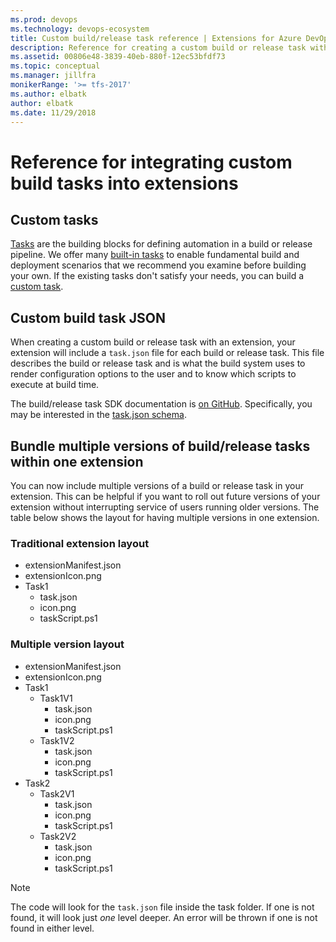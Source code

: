 ```yaml
---
ms.prod: devops
ms.technology: devops-ecosystem
title: Custom build/release task reference | Extensions for Azure DevOps Services
description: Reference for creating a custom build or release task with an extension in Azure DevOps Services.
ms.assetid: 00806e48-3839-40eb-880f-12ec53bfdf73
ms.topic: conceptual
ms.manager: jillfra
monikerRange: '>= tfs-2017'
ms.author: elbatk
author: elbatk
ms.date: 11/29/2018
---
```


# Reference for integrating custom build tasks into extensions

## Custom tasks
[Tasks](../../pipelines/process/tasks.md) are the building blocks for defining automation in a build or release pipeline. We offer many [built-in tasks](../../pipelines/tasks/index.md)
to enable fundamental build and deployment scenarios that we recommend you examine before building your own. If the existing tasks don't satisfy your needs, you can build a [custom task](add-build-task.md).

## Custom build task JSON

When creating a custom build or release task with an extension, your extension will include a `task.json` file for each build or release task.
This file describes the build or release task and is what the build system uses to render configuration options to the user and to know which scripts to execute at build time.

The build/release task SDK documentation is [on GitHub](https://github.com/Microsoft/azure-pipelines-task-lib).
Specifically, you may be interested in the [task.json schema](https://github.com/Microsoft/azure-pipelines-task-lib/blob/master/tasks.schema.json).

## Bundle multiple versions of build/release tasks within one extension
You can now include multiple versions of a build or release task in your extension. This can be helpful if you want to roll out
future versions of your extension without interrupting service of users running older versions. The table below shows the layout for having
multiple versions in one extension.

### Traditional extension layout

* extensionManifest.json
* extensionIcon.png
* Task1
    * task.json
    * icon.png
    * taskScript.ps1

### Multiple version layout

* extensionManifest.json
* extensionIcon.png
* Task1
    * Task1V1
        * task.json
        * icon.png
        * taskScript.ps1
    * Task1V2
        * task.json
        * icon.png
        * taskScript.ps1    
* Task2
    * Task2V1
        * task.json
        * icon.png
        * taskScript.ps1
    * Task2V2
        * task.json
        * icon.png
        * taskScript.ps1
                    

>[!NOTE]
>The code will look for the `task.json` file inside the task folder. If one is not found, it will look just *one* level deeper.
>An error will be thrown if one is not found in either level.


